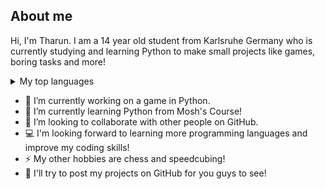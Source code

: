 ## About me

<!-- TO DO: add a picture about me-->
Hi, I'm Tharun. I am a 14 year old student from Karlsruhe Germany who is currently studying and learning Python to make small projects like games, boring tasks and more! 
<details>
<summary>My top languages</summary>

| Rank | Languages |
|-----:|-----------|
|     1| Python    |
|     2| Python    |
|     3| Python    |

</details>

<!--
**TharunPro/TharunPro** is a ✨ _special_ ✨ repository because its `README.md` (this file) appears on your GitHub profile.

Here are some ideas to get you started:-->

- 🔭 I’m currently working on a game in Python.
- 🌱 I’m currently learning Python from Mosh's Course!
- 👯 I’m looking to collaborate with other people on GitHub.
- 💻 I'm looking forward to learning more programming languages and improve my coding skills!
- ⚡ My other hobbies are chess and speedcubing!
- 💪 I'll try to post my projects on GitHub for you guys to see!

